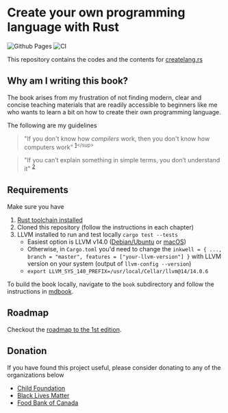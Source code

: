 # Create your own programming language with Rust

![Github Pages](https://github.com/ehsanmok/create-your-own-lang-with-rust/workflows/Github%20Pages/badge.svg?branch=master)
![CI](https://github.com/ehsanmok/create-your-own-lang-with-rust/workflows/CI/badge.svg?branch=master)

This repository contains the codes and the contents for [createlang.rs](https://createlang.rs)

## Why am I writing this book?

The book arises from my frustration of not finding modern, clear and concise teaching materials that are readily accessible to beginners like me who wants to learn a bit on how to create their own programming language.

The following are my guidelines

> "If you don't know how *compilers* work, then you don't know how computers work" <sup>[1](http://steve-yegge.blogspot.com/2007/06/rich-programmer-food.html?)</sup>


> "If you can’t explain something in simple terms, you don’t understand it" <sup>[2](https://skeptics.stackexchange.com/questions/8742/did-einstein-say-if-you-cant-explain-it-simply-you-dont-understand-it-well-en)</sup>

## Requirements

Make sure you have

1. [Rust toolchain installed](https://www.rust-lang.org/tools/install)
2. Cloned this repository (follow the instructions in each chapter)
3. LLVM installed to run and test locally `cargo test --tests`
    * Easiest option is LLVM v14.0 ([Debian/Ubuntu](https://apt.llvm.org/) or [macOS](https://formulae.brew.sh/formula/llvm))
    * Otherwise, in `Cargo.toml` you'd need to change the `inkwell = { ..., branch = "master", features = ["your-llvm-version"] }` with LLVM version on your system (output of `llvm-config --version`)
    * `export LLVM_SYS_140_PREFIX=/usr/local/Cellar/llvm@14/14.0.6`


To build the book locally, navigate to the `book` subdirectory and follow the instructions in [mdbook](https://github.com/rust-lang/mdBook).

## Roadmap

Checkout the [roadmap to the 1st edition](https://github.com/ehsanmok/create-your-own-lang-with-rust/projects).

## Donation

If you have found this project useful, please consider donating to any of the organizations below

* [Child Foundation](https://www.childfoundation.org/page/donate)
* [Black Lives Matter](https://blacklivesmatter.com/)
* [Food Bank of Canada](https://www.foodbankscanada.ca/)
